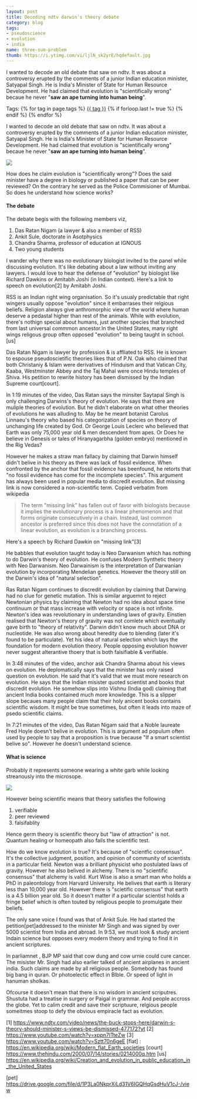 ```yaml
---
layout: post
title: Decoding ndtv darwin's theory debate
category: blog
tags:
- pseudoscience
- evolution
- india
name: three-sum-problem
thumb: https://i.ytimg.com/vi/ljlN_sk2yrE/hqdefault.jpg
---
```


I wanted to decode an old debate that saw on ndtv. It was about a controversy erupted by the comments of a junior Indian education minister, Satyapal Singh. He is India's Minister of State for Human Resource Development. He had claimed that evolution is "scientifically wrong" becaue he never "<b>saw an ape turning into human being</b>". <!-- truncate_here -->


<p>Tags: {% for tag in page.tags %} <a class="mytag" href="/tag/{{ tag }}" title="View posts tagged with &quot;{{ tag }}&quot;">{{ tag }}</a>  {% if forloop.last != true %} {% endif %} {% endfor %} </p>


I wanted to decode an old debate that saw on ndtv. It was about a controversy erupted by the comments of a junior Indian education minister, Satyapal Singh. He is India's Minister of State for Human Resource Development. He had claimed that evolution is "scientifically wrong" becaue he never "<b>saw an ape turning into human being</b>". 

<img src="https://i.ytimg.com/vi/ljlN_sk2yrE/hqdefault.jpg" >

How does he claim evolution is "scientifically wrong"? Does the said minister have a degree in biology or published a paper that can be peer reviewed? On the contrary he served as the Police Commisioner of Mumbai. So does he understand how science works? 

#### The debate

The debate begis with the following members viz,
1. Das Ratan Nigam (a lawyer & also a member of RSS)
2. Ankit Sule,  doctorate in Asotphysics
3. Chandra Sharma, professor of education at IGNOUS
4. Two young students

I wander why there was no evolutionary biologist invited to the panel while discussing evolution. It's like debating about a law without inviting any lawyers. I would love to hear the defense of "evolution" by biologist like Richard Dawkins or Amitabh Joshi (in Indian context). Here's a link to speech on evolution[2] by Amitabh Joshi.

RSS is an Indian right wing organisation. So it's usualy predictable that right wingers usually oppose "evolution" since it embarrases their relgious beliefs. Religion always give anthromorphic view of the world where human deserve a pedastal higher than rest of the animals. While with evolution, there's nothign special about humans, just another species that branched from last universal commmon ancestor.In the United States, many right wings religous group often opposed "evolution" to being taught in school.[us]

Das Ratan Nigam is lawyer by profession & is affliated to RSS. He is known to espouse pseudoscietific theories likes that of P.N. Oak who claimed that both Christaniy & Islam were derivatives of Hinduism and that Vatican City, Kaaba, Westminster Abbey and the Taj Mahal were once Hindu temples of Shiva. His petition to rewrite history has been dismissed by the Indian Supreme court[court].


In 1:19 minutes of the video, Das Ratan says the minsiter Saytapal Singh is only challenging Darwins's theory of evolution. He says that there are muliple theories of evolution. But he didn't elaborate on what other theories of evolutions he was alluding to. May be he meant botanist Carolus Linnaeu's theory who based his categorization of species on theory of unchanging life created by God. Or George Louis Leclerc who believed that Earth was only 75,000 year old & men descendent from apes. Or Does he believe in Genesis or tales of Hiranyagarbha (golden embryo) mentioned in the Rig Vedas?

However he makes a straw man fallacy by claiming that Darwin himself didn't belive in his theory as there was lack of fossil evidence. When confronted by the anchor that fossil evidence has beenfound, he retorts that "no fossil evidence has come for the incomplete species". This argument has always been used in popular media to discredit evolution. But missing link is now considered a non-scientific term. Copied verbatim from wikipedia

<blockquote>
The term "missing link" has fallen out of favor with biologists because it implies the evolutionary process is a linear phenomenon and that forms originate consecutively in a chain. Instead, last common ancestor is preferred since this does not have the connotation of a linear evolution, as evolution is a branching process.
</blockquote>

Here's a speech by Richard Dawkin on "missing link"[3]

He babbles that evolution taught today is Neo Darwanism which has nothing to do Darwin's theory of evolution. He confuses Modern Synthetic theory with Neo Darwanism. Neo Darwainism is the interpretation of Darwanian evolution by incorporating Mendelian genetics. However the theory still on the Darwin's idea of "natural selection".

Ras Ratan Nigam continues to discredit evolution by claiming that Darwing had no clue for genetic mutation. This is similar arguemnt to reject Newtonian physics by claiming that Newton had no idea about space time continuum or that mass increase with velocity or space is not infinite. Newton's idea was revolutionary in understanding laws of gravity. Einstien realised that Newton's theory of gravity was not comlete which eventually gave birth to "theory of relativity". Darwin didn't know much about DNA or nucleotide. He was also wrong about heredity due to blending (later it's found to be particulate). Yet his idea of natural selection which lays the foundation for modern evolution theory. People opposing evolution howver never suggest alterantive thoery that is both falsifiable & verifiable. 
 

In 3:48 minutes of the video, anchor ask Chandra Sharma about his views on evolution. He deplomatically says that the minister has only raised question on evolution. He said that it's valid that we must more research on evolution. He says that the Indian misister quoted scientist and books that discredit evolution. He somehow slips into Vishnu (India god) claiming that ancient India books contained much more knowledge. This is a slipper slope becaues many people claim that their holy anicent books contains scientific wisdom. It might be true sometimes, but often it leads into maze of psedo scientific claims. 

In 7:21 minutes of the video, Das Ratan Nigam said that a Noble laureate Fred Hoyle doesn't belive in evolution. This is argument ad populum often used by people to say that a proposition is true because "If a smart scientist belive so". However he doesn't understand science. 

#### What is science 

Probably it represents someone wearing a white garb while looking streanously into the microsope. 


<img src="http://footage.framepool.com/shotimg/qf/933507018-forensic-pathology-pipette-analysing-microscope.jpg" >

However being scientific means that theory satisfies the following
1. verifiable 
2. peer reviewed
3. falsifablity  

Hence germ theory is scientific theory but "law of attraction" is not. Quantum healing or homeopath also fails the scientific test. 


How do we know evolution is true? It's because of "scientfic consensus". It's the collective judgment, position, and opinion of community of scientists in a particular field. Newton was a brilliant physicist who postulated laws of gravity. However he also belived in alchemy. There is no "scientific consensus" that alchemy is valid. Kurt Wise is also a smart man who holds a PhD in paleontology from Harvard University. He belives that earth is literary less than 10,000 year old. However there is "scietific consensus" that earth is a 4.5 billion year old. So it doesn't matter if a particular scientist holds a fringe belief which is often touted by religious people to promulgate their beliefs. 

The only sane voice I found was that of Ankit Sule. He had started the petition[pet]addressed to the minister Mr Singh and was signed by over 5000 scientist from India and abroad. In 9:53, we must look & study ancient Indain science but opposes every modern theory and trying to find it in ancient scriptures.

In parliamnet , BJP MP said that cow dung and cow urnie could cure cancer. The misister Mr. Singh had also earlier talked of ancient airplanes in ancient india. Such claims are made by all religious people. Somebody has found big bang in quran. Or photoelectic effect in BIble. Or speed of light in hanuman sholkas. 

Ofcourse it doesn't mean that there is no wisdom in ancient scriputres. Shustuta had a treatise in surgery or Paigal in grammar. And people accross the globe.  Yet to calim credit and save their scriptuure, relgious people someitmes stoop to defy the obvious empiracle fact as evolution.



[1] https://www.ndtv.com/video/news/the-buck-stops-here/darwin-s-theory-should-minister-s-views-be-dismissed-477172?yt
[2] https://www.youtube.com/watch?v=xppn7ITteZw
[3] https://www.youtube.com/watch?v=Sztt70n6geE
[flat] : https://en.wikipedia.org/wiki/Modern_flat_Earth_societies
[court] https://www.thehindu.com/2000/07/14/stories/0214000q.htm
[us] https://en.wikipedia.org/wiki/Creation_and_evolution_in_public_education_in_the_United_States

[pet] https://drive.google.com/file/d/1P3La0NkprXiLd31V6IGQHqGsdHuV1cJ-/view
